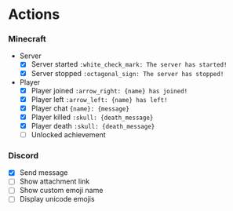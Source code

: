 # Actions

### Minecraft

- Server
  - [x] Server started `:white_check_mark: The server has started!`
  - [x] Server stopped `:octagonal_sign: The server has stopped!`

- Player
  - [x] Player joined `:arrow_right: {name} has joined!`
  - [x] Player left `:arrow_left: {name} has left!`
  - [x] Player chat `{name}: {message}`
  - [x] Player killed `:skull: {death_message}`
  - [x] Player death `:skull: {death_message}`
  - [ ] Unlocked achievement

### Discord

- [x] Send message
- [ ] Show attachment link
- [ ] Show custom emoji name
- [ ] Display unicode emojis

